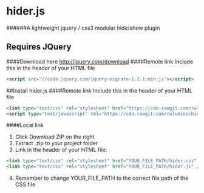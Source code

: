 # hider.js
######A lightweight jquery / css3 modular hide/show plugin

## Requires JQuery
####Download here
http://jquery.com/download
####Remote link
Include this in the header of your HTML file
```html
<script src="//code.jquery.com/jquery-migrate-1.2.1.min.js"></script>
```



##Install hider.js
####Remote link
Include this in the header of your HTML file
```html
<link type="text/css" rel="stylesheet" href="https://cdn.rawgit.com/rwlumino/hider/master/hider.css" />
<script type="text/javascript" rel="https://cdn.rawgit.com/rwlumino/hider/master/hider.css"></script>
```
####Local link
1. Click Download ZIP on the right
2. Extract .zip to your project folder
3. Link in the header of your HTML file:
  ```html
  <link type="text/css" rel="stylesheet" href="YOUR_FILE_PATH/hider.css" />
  <link type="text/css" rel="stylesheet" href="YOUR_FILE_PATH/hider.js" />
  ```
4. Remember to change YOUR_FILE_PATH to the correct file path of the CSS file
